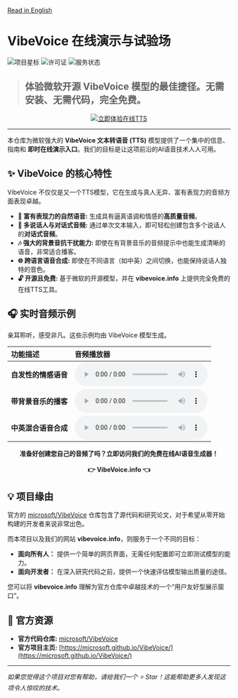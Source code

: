 [Read in English](README.md)

# VibeVoice 在线演示与试验场

<!-- 1. 顶部徽章，增加专业感 -->
![项目星标](https://img.shields.io/github/stars/YourUsername/vibevoice-online-demo?style=flat-square)
![许可证](https://img.shields.io/badge/license-MIT-blue?style=flat-square)
![服务状态](https://img.shields.io/badge/status-online-brightgreen?style=flat-square)

<!-- 2. 最重要的部分：巨大且醒目的“立即体验”按钮 -->
> ## 体验微软开源 VibeVoice 模型的最佳捷径。无需安装、无需代码，完全免费。

<p align="center">
  <a href="https://vibevoice.info" target="_blank">
    <img src="https://img.shields.io/badge/🚀_立即体验在线TTS-点击这里-6366f1?style=for-the-badge&logo=rocket" alt="立即体验在线TTS">
  </a>
</p>

---

本仓库为微软强大的 **VibeVoice 文本转语音 (TTS)** 模型提供了一个集中的信息、指南和 **即时在线演示入口**。我们的目标是让这项前沿的AI语音技术人人可用。

## ✨ VibeVoice 的核心特性

VibeVoice 不仅仅是又一个TTS模型，它在生成与真人无异、富有表现力的音频方面表现卓越。

-   **🎤 富有表现力的自然语音:** 生成具有逼真语调和情感的**高质量音频**。
-   **👥 多说话人与对话式音频:** 通过单次文本输入，即可轻松创建包含多个说话人的**对话式音频**。
-   **🎶 强大的背景音抗干扰能力:** 即使在有背景音乐的音频提示中也能生成清晰的语音，非常适合播客。
-   **🌐 跨语言语音合成:** 即使在不同语言（如中英）之间切换，也能保持说话人独特的音色。
-   **🔓 开源且免费:** 基于微软的开源模型，并在 **vibevoice.info** 上提供完全免费的在线TTS工具。

## 🎧 实时音频示例

亲耳聆听，感受非凡。这些示例均由 VibeVoice 模型生成。

| 功能描述 | 音频播放器 |
| :--- | :--- |
| **自发性的情感语音** | <audio controls src="https://dl01.aifasthub.com/vibevoice/Spontaneous-Emotion.mp3"></audio> |
| **带背景音乐的播客** | <audio controls src="https://dl01.aifasthub.com/vibevoice/Podcast-with-Background-Music.mp3"></audio> |
| **中英混合语音合成** | <audio controls src="https://dl01.aifasthub.com/vibevoice/Mandarin-to-English.mp3"></audio> |

<p align="center">
  <strong>准备好创建您自己的音频了吗？立即访问我们的免费在线AI语音生成器！</strong><br><br>
  <a href="https://vibevoice.info" target="_blank" style="text-decoration:none;">
    <strong>👉 VibeVoice.info 👈</strong>
  </a>
</p>

## 💡 项目缘由

官方的 [microsoft/VibeVoice](https://github.com/microsoft/VibeVoice) 仓库包含了源代码和研究论文，对于希望从零开始构建的开发者来说非常出色。

而本项目以及我们的网站 **vibevoice.info**，则服务于一个不同的目标：

-   **面向所有人：** 提供一个简单的网页界面，无需任何配置即可立即测试模型的能力。
-   **面向开发者：** 在深入研究代码之前，提供一个快速评估模型输出质量的途径。

您可以将 **vibevoice.info** 理解为官方仓库中卓越技术的一个“用户友好型展示窗口”。

## 🔗 官方资源

-   **官方代码仓库:** [microsoft/VibeVoice](https://github.com/microsoft/VibeVoice)
-   **官方项目主页:** [https://microsoft.github.io/VibeVoice/](https://microsoft.github.io/VibeVoice/)

---

*如果您觉得这个项目对您有帮助，请给我们一个 ⭐ Star！这能帮助更多人发现这项令人惊叹的技术。*
